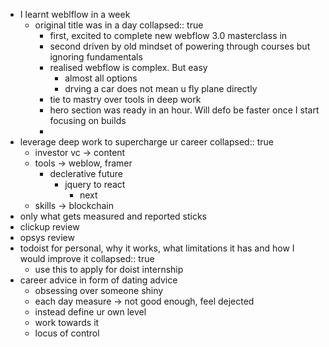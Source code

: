 - I learnt weblflow in a week
	- original title was in a day
	  collapsed:: true
		- first, excited to complete new webflow 3.0 masterclass in
		- second driven by old mindset of powering through courses but ignoring fundamentals
		- realised webflow is complex. But easy
			- almost all options
			- drving a car  does not mean u fly plane  directly
		- tie to mastry over tools in deep work
		- hero section was ready in an hour. Will defo be faster once I start focusing on builds
		-
- leverage deep work to supercharge ur career
  collapsed:: true
	- investor vc -> content
	- tools -> weblow, framer
		- declerative future
			- jquery to react
				- next
	- skills -> blockchain
- only what gets measured and reported sticks
- clickup review
- opsys review
- todoist for personal, why it works, what limitations it has and how I would improve it
  collapsed:: true
	- use this to apply for doist internship
- career advice in form of dating advice
	- obsessing over someone shiny
	- each day measure -> not good enough, feel dejected
	- instead define ur own level
	- work towards it
	- locus of control

